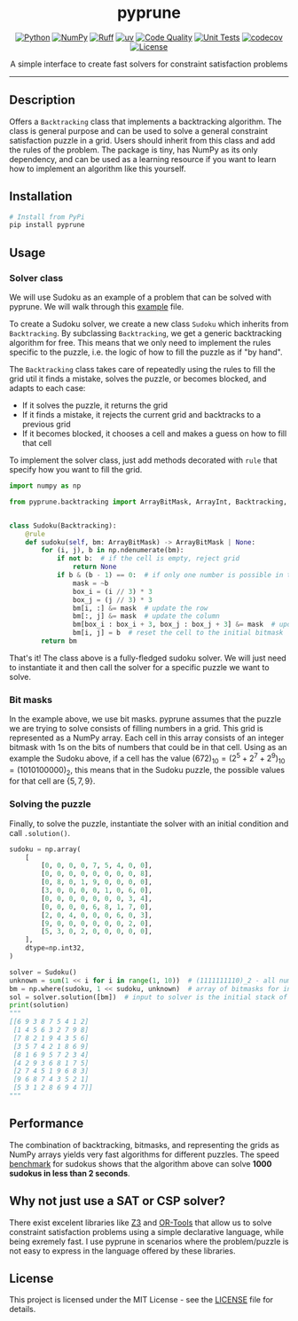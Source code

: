 <div align="center">

# pyprune
[![Python](https://img.shields.io/badge/Python-3776ab?logo=python&logoColor=white)](https://www.python.org/)
[![NumPy](https://img.shields.io/badge/NumPy-4dabcf?logo=numpy&logoColor=white)](https://numpy.org/)
[![Ruff](https://img.shields.io/badge/Ruff-261230?logo=ruff&logoColor=white)](https://github.com/astral-sh/ruff)
[![uv](https://img.shields.io/badge/uv-de5fe9?logo=uv&logoColor=white)](https://github.com/astral-sh/uv)
[![Code Quality](https://github.com/miguelbper/pyprune/actions/workflows/code-quality.yaml/badge.svg)](https://github.com/miguelbper/pyprune/actions/workflows/code-quality.yaml)
[![Unit Tests](https://github.com/miguelbper/pyprune/actions/workflows/tests.yaml/badge.svg)](https://github.com/miguelbper/pyprune/actions/workflows/tests.yaml)
[![codecov](https://codecov.io/gh/miguelbper/pyprune/graph/badge.svg)](https://codecov.io/gh/miguelbper/pyprune)
[![License](https://img.shields.io/badge/License-MIT-green.svg?labelColor=gray)](LICENSE)

A simple interface to create fast solvers for constraint satisfaction problems

</div>

---

## Description

Offers a `Backtracking` class that implements a backtracking algorithm. The class is general purpose and can be used to solve a general constraint satisfaction puzzle in a grid. Users should inherit from this class and add the rules of the problem. The package is tiny, has NumPy as its only dependency, and can be used as a learning resource if you want to learn how to implement an algorithm like this yourself.

## Installation

```bash
# Install from PyPi
pip install pyprune
```

## Usage

### Solver class

We will use Sudoku as an example of a problem that can be solved with pyprune. We will walk through this [example](pyprune/sudoku/sudoku.py) file.

To create a Sudoku solver, we create a new class `Sudoku` which inherits from
`Backtracking`. By subclassing `Backtracking`, we get a generic backtracking
algorithm for free. This means that we only need to implement the rules
specific to the puzzle, i.e. the logic of how to fill the puzzle as if "by hand".

The `Backtracking` class takes care of repeatedly using the rules to fill the
grid util it finds a mistake, solves the puzzle, or becomes blocked, and adapts
to each case:
- If it solves the puzzle, it returns the grid
- If it finds a mistake, it rejects the current grid and backtracks to a previous grid
- If it becomes blocked, it chooses a cell and makes a guess on how to fill that cell

To implement the solver class, just add methods decorated with `rule` that
specify how you want to fill the grid.

```python
import numpy as np

from pyprune.backtracking import ArrayBitMask, ArrayInt, Backtracking, rule


class Sudoku(Backtracking):
    @rule
    def sudoku(self, bm: ArrayBitMask) -> ArrayBitMask | None:
        for (i, j), b in np.ndenumerate(bm):
            if not b:  # if the cell is empty, reject grid
                return None
            if b & (b - 1) == 0:  # if only one number is possible in this cell...
                mask = ~b
                box_i = (i // 3) * 3
                box_j = (j // 3) * 3
                bm[i, :] &= mask  # update the row
                bm[:, j] &= mask  # update the column
                bm[box_i : box_i + 3, box_j : box_j + 3] &= mask  # update the box
                bm[i, j] = b  # reset the cell to the initial bitmask
        return bm
```

That's it! The class above is a fully-fledged sudoku solver. We will just need to instantiate it and then call the solver for a specific puzzle we want to solve.

### Bit masks

In the example above, we use bit masks. pyprune assumes that the puzzle we are trying to solve consists of filling numbers in a grid. This grid is represented as a NumPy array. Each cell in this array consists of an integer bitmask with 1s on the bits of numbers that could be in that cell. Using as an example the Sudoku above, if a cell has the value $`(672)_{10} = (2^5 + 2^7 + 2^9)_{10} = (1010100000)_2`$, this means that in the Sudoku puzzle, the possible values for that cell are $`\{5,7,9\}`$.

### Solving the puzzle

Finally, to solve the puzzle, instantiate the solver with an initial condition and call `.solution()`.

```python
sudoku = np.array(
    [
        [0, 0, 0, 0, 7, 5, 4, 0, 0],
        [0, 0, 0, 0, 0, 0, 0, 0, 8],
        [0, 8, 0, 1, 9, 0, 0, 0, 0],
        [3, 0, 0, 0, 0, 1, 0, 6, 0],
        [0, 0, 0, 0, 0, 0, 0, 3, 4],
        [0, 0, 0, 0, 6, 8, 1, 7, 0],
        [2, 0, 4, 0, 0, 0, 6, 0, 3],
        [9, 0, 0, 0, 0, 0, 0, 2, 0],
        [5, 3, 0, 2, 0, 0, 0, 0, 0],
    ],
    dtype=np.int32,
)

solver = Sudoku()
unknown = sum(1 << i for i in range(1, 10))  # (1111111110)_2 - all numbers are possible
bm = np.where(sudoku, 1 << sudoku, unknown)  # array of bitmasks for initial grid
sol = solver.solution([bm])  # input to solver is the initial stack of ArrayBitMask
print(solution)
"""
[[6 9 3 8 7 5 4 1 2]
 [1 4 5 6 3 2 7 9 8]
 [7 8 2 1 9 4 3 5 6]
 [3 5 7 4 2 1 8 6 9]
 [8 1 6 9 5 7 2 3 4]
 [4 2 9 3 6 8 1 7 5]
 [2 7 4 5 1 9 6 8 3]
 [9 6 8 7 4 3 5 2 1]
 [5 3 1 2 8 6 9 4 7]]
"""
```

## Performance

The combination of backtracking, bitmasks, and representing the grids as NumPy arrays yields very fast algorithms for different puzzles. The speed [benchmark](pyprune/sudoku/benchmark.py) for sudokus shows that the algorithm above can solve **1000 sudokus in less than 2 seconds**.

## Why not just use a SAT or CSP solver?

There exist excelent libraries like [Z3](https://github.com/Z3Prover/z3) and [OR-Tools](https://github.com/google/or-tools) that allow us to solve constraint satisfaction problems using a simple declarative language, while being exremely fast. I use pyprune in scenarios where the problem/puzzle is not easy to express in the language offered by these libraries.

## License

This project is licensed under the MIT License - see the [LICENSE](LICENSE) file for details.
